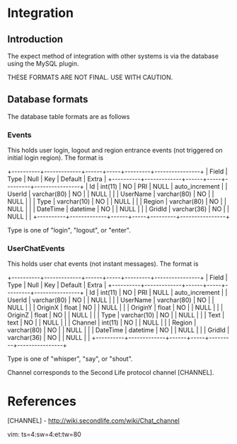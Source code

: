 # Integration #

## Introduction ##

The expect method of integration with other systems is via the database using
the MySQL plugin.

THESE FORMATS ARE NOT FINAL.  USE WITH CAUTION.

## Database formats ##

The database table formats are as follows

### Events ###

This holds user login, logout and region entrance events (not triggered on
initial login region).  The format is

+----------+-------------+------+-----+---------+----------------+
| Field    | Type        | Null | Key | Default | Extra          |
+----------+-------------+------+-----+---------+----------------+
| Id       | int(11)     | NO   | PRI | NULL    | auto_increment |
| UserId   | varchar(80) | NO   |     | NULL    |                |
| UserName | varchar(80) | NO   |     | NULL    |                |
| Type     | varchar(10) | NO   |     | NULL    |                |
| Region   | varchar(80) | NO   |     | NULL    |                |
| DateTime | datetime    | NO   |     | NULL    |                |
| GridId   | varchar(36) | NO   |     | NULL    |                |
+----------+-------------+------+-----+---------+----------------+

Type is one of "login", "logout", or "enter".

### UserChatEvents ###

This holds user chat events (not instant messages).  The format is

+----------+-------------+------+-----+---------+----------------+
| Field    | Type        | Null | Key | Default | Extra          |
+----------+-------------+------+-----+---------+----------------+
| Id       | int(11)     | NO   | PRI | NULL    | auto_increment |
| UserId   | varchar(80) | NO   |     | NULL    |                |
| UserName | varchar(80) | NO   |     | NULL    |                |
| OriginX  | float       | NO   |     | NULL    |                |
| OriginY  | float       | NO   |     | NULL    |                |
| OriginZ  | float       | NO   |     | NULL    |                |
| Type     | varchar(10) | NO   |     | NULL    |                |
| Text     | text        | NO   |     | NULL    |                |
| Channel  | int(11)     | NO   |     | NULL    |                |
| Region   | varchar(80) | NO   |     | NULL    |                |
| DateTime | datetime    | NO   |     | NULL    |                |
| GridId   | varchar(36) | NO   |     | NULL    |                |
+----------+-------------+------+-----+---------+----------------+

Type is one of "whisper", "say", or "shout".

Channel corresponds to the Second Life protocol channel [CHANNEL].

# References #

[CHANNEL] - http://wiki.secondlife.com/wiki/Chat_channel

vim: ts=4:sw=4:et:tw=80
